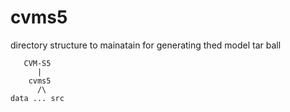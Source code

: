 # cvms5

directory structure to mainatain for generating thed model
tar ball

```
   CVM-S5 
      |
    cvms5
      /\
data ... src
```

